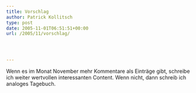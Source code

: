 ```yaml
---
title: Vorschlag
author: Patrick Kollitsch
type: post
date: 2005-11-01T06:51:51+00:00
url: /2005/11/vorschlag/




---
```

Wenn es im Monat November mehr Kommentare als Eintr&auml;ge gibt, schreibe ich weiter wertvollen interessanten Content. Wenn nicht, dann schreib ich analoges Tagebuch.